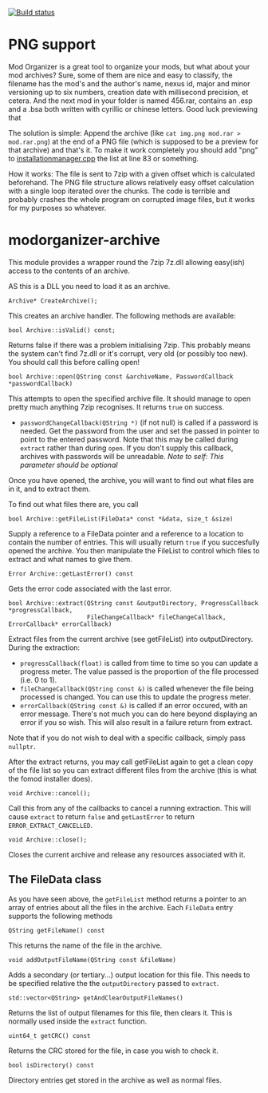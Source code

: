 [![Build status](https://ci.appveyor.com/api/projects/status/hdthueiiuedeb38f?svg=true)](https://ci.appveyor.com/project/Modorganizer2/modorganizer-archive)

# PNG support

Mod Organizer is a great tool to organize your mods, but what about your mod archives? Sure, some of them are nice and easy to classify, the filename has the mod's and the author's name, nexus id, major and minor versioning up to six numbers, creation date with millisecond precision, et cetera. And the next mod in your folder is named 456.rar, contains an .esp and a .bsa both written with cyrillic or chinese letters. Good luck previewing that

The solution is simple: Append the archive (like `cat img.png mod.rar > mod.rar.png`) at the end of a PNG file (which is supposed to be a preview for that archive) and that's it. To make it work completely you should add "png" to [installationmanager.cpp](https://github.com/ModOrganizer2/modorganizer/blob/Develop/src/installationmanager.cpp) the list at line 83 or something.

How it works: The file is sent to 7zip with a given offset which is calculated beforehand. The PNG file structure allows relatively easy offset calculation with a single loop iterated over the chunks. The code is terrible and probably crashes the whole program on corrupted image files, but it works for my purposes so whatever.

# modorganizer-archive

This module provides a wrapper round the 7zip 7z.dll allowing easy(ish) access to the contents of an archive.

AS this is a DLL you need to load it as an archive. 

    Archive* CreateArchive();

This creates an archive handler. The following methods are available:

    bool Archive::isValid() const;
    
Returns false if there was a problem initialising 7zip. This probably means the system can't find 7z.dll or it's corrupt, very old (or possibly too new). You should call this before calling open!

    bool Archive::open(QString const &archiveName, PasswordCallback *passwordCallback)
    
This attempts to open the specified archive file. It should manage to open pretty much anything 7zip recognises. It returns `true` on success.

* `passwordChangeCallback(QString *)` (if not null) is called if a password is needed. Get the password from the user and set the passed in pointer to point to the entered password. Note that this may be called during `extract` rather than during `open`. If you don't supply this callback, archives with passwords will be unreadable. _Note to self: This parameter should be optional_

Once you have opened, the archive, you will want to find out what files are in it, and to extract them.

To find out what files there are, you call

    bool Archive::getFileList(FileData* const *&data, size_t &size)

Supply a reference to a FileData pointer and a reference to a location to contain the number of entries. This will usually return `true` if you succesfully opened the archive. You then manipulate the FileList to control which files to extract and what names to give them.

    Error Archive::getLastError() const

Gets the error code associated with the last error.

    bool Archive::extract(QString const &outputDirectory, ProgressCallback *progressCallback,
                          FileChangeCallback* fileChangeCallback, ErrorCallback* errorCallback)

Extract files from the current archive (see getFileList) into outputDirectory. During the extraction:

* `progressCallback(float)` is called from time to time so you can update a progress meter. The value passed is the proportion of the file processed (i.e. 0 to 1).
* `fileChangeCallback(QString const &)` is called whenever the file being processed is changed. You can use this to update the progress meter.
* `errorCallback(QString const &)` is called if an error occured, with an error message. There's not much you can do here beyond displaying an error if you so wish. This will also result in a failure return from extract.

Note that if you do not wish to deal with a specific callback, simply pass `nullptr`.

After the extract returns, you may call getFileList again to get a clean copy of the file list so you can extract different files from the archive (this is what the fomod installer does).

    void Archive::cancel();
  
Call this from any of the callbacks to cancel a running extraction. This will cause `extract` to return `false` and `getLastError` to return `ERROR_EXTRACT_CANCELLED`.

    void Archive::close();

Closes the current archive and release any resources associated with it.

## The FileData class

As you have seen above, the `getFileList` method returns a pointer to an array of entries about all the files in the archive. Each `FileData` entry supports the following methods

    QString getFileName() const
    
This returns the name of the file in the archive.

    void addOutputFileName(QString const &fileName)

Adds a secondary (or tertiary...) output location for this file. This needs to be specified relative the the `outputDirectory` passed to `extract`.

    std::vector<QString> getAndClearOutputFileNames()

Returns the list of output filenames for this file, then clears it. This is normally used inside the `extract` function.

    uint64_t getCRC() const
    
Returns the CRC stored for the file, in case you wish to check it.

    bool isDirectory() const

Directory entries get stored in the archive as well as normal files.
